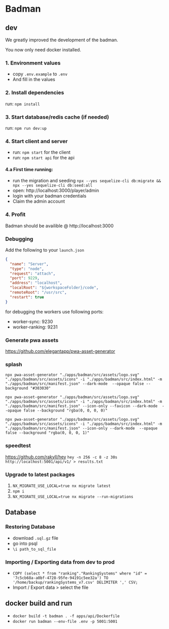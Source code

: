 # Badman

## dev

We greatly improved the development of the badman.

You now only need docker installed.

### 1. Environment values

- copy `.env.example` to `.env`
- And fill in the values

### 2. Install dependencies

run: `npm install`

### 3. Start database/redis cache (if needed)

run: `npm run dev:up`

### 4. Start client and server

- run: `npm start` for the client
- run: `npm start api` for the api

#### 4.a First time running:

- run the migration and seeding `npx --yes sequelize-cli db:migrate && npx --yes sequelize-cli db:seed:all`
- open: http://localhost:3000/player/admin
- login with your badman credentials
- Claim the admin account

### 4. Profit

Badman should be availible @ http://localhost:3000

### Debugging

Add the following to your `launch.json`

```json
{
  "name": "Server",
  "type": "node",
  "request": "attach",
  "port": 9229,
  "address": "localhost",
  "localRoot": "${workspaceFolder}/code",
  "remoteRoot": "/usr/src",
  "restart": true
}
```

for debugging the workers use following ports:

- worker-sync: 9230
- worker-ranking: 9231

### Generate pwa assets

https://github.com/elegantapp/pwa-asset-generator

### splash

`npx pwa-asset-generator "./apps/badman/src/assets/logo.svg" "./apps/badman/src/assets/icons" -i "./apps/badman/src/index.html" -m "./apps/badman/src/manifest.json" --dark-mode  --opaque false --background "#303030"`

`npx pwa-asset-generator "./apps/badman/src/assets/logo.svg" "./apps/badman/src/assets/icons" -i "./apps/badman/src/index.html" -m "./apps/badman/src/manifest.json" --icon-only --favicon --dark-mode  --opaque false --background "rgba(0, 0, 0, 0)"`

`npx pwa-asset-generator "./apps/badman/src/assets/logo.svg" "./apps/badman/src/assets/icons" -i "./apps/badman/src/index.html" -m "./apps/badman/src/manifest.json" --icon-only --dark-mode  --opaque false --background "rgba(0, 0, 0, 1)"`

### speedtest

https://github.com/rakyll/hey
`hey -n 256 -c 8 -z 30s http://localhost:5001/api/v1/ > results.txt`

### Upgrade to latest packages

1. `NX_MIGRATE_USE_LOCAL=true nx migrate latest`
2. `npm i`
3. `NX_MIGRATE_USE_LOCAL=true nx migrate --run-migrations`

## Database

### Restoring Database

- download `.sql.gz` file
- go into psql
- `\i path_to_sql_file`

### Importing / Exporting data from dev to prod

- `COPY (select * from "ranking"."RankingSystems" where "id" = '7c5cb68a-a0bf-4728-95fe-94191c5ee32a') TO '/home/backup/rankingSystems_v7.csv' DELIMITER ',' CSV;`
- Import / Export data > select the file

## docker build and run

- `docker build -t badman . -f apps/api/Dockerfile`
- `docker run badman --env-file .env -p 5001:5001`
